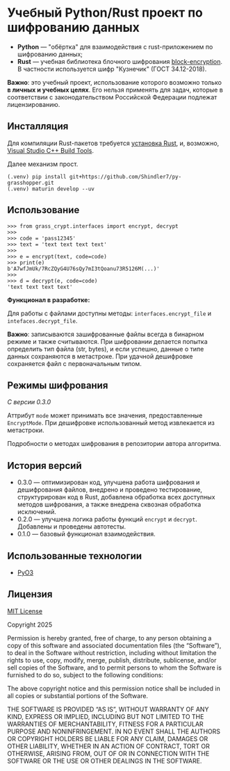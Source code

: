 # Учебный Python/Rust проект по шифрованию данных

- **Python** — "обёртка" для взаимодействия с rust-приложением по шифрованию
  данных;
- **Rust** — учебная библиотека блочного
  шифрования [block-encryption](https://gitverse.ru/digit4lsh4d0w/block-encryption).
  В частности используется шифр "Кузнечик" (ГОСТ 34.12-2018).

**Важно**: это учебный проект, использование которого возможно только **в
личных и учебных целях**. Его нельзя применять для задач, которые в
соответствии с законодательством Российской Федерации подлежат лицензированию.

## Инсталляция

Для компиляции Rust-пакетов
требуется [установка Rust](https://www.rust-lang.org/tools/install), и,
возможно, [Visual Studio C++ Build Tools](https://visualstudio.microsoft.com/visual-cpp-build-tools/).

Далее механизм прост.

```shell
(.venv) pip install git+https://github.com/Shindler7/py-grasshopper.git
(.venv) maturin develop --uv
```

## Использование

```pycon
>>> from grass_crypt.interfaces import encrypt, decrypt
>>>
>>> code = 'pass12345'
>>> text = 'text text text text'
>>> 
>>> e = encrypt(text, code=code)
>>> print(e)
b'A7wfJmUk/7RcZQyG4U76sQy7mI3tQoanu73R5126M(...)'
>>>
>>> d = decrypt(e, code=code)
'text text text text'
```

**Функционал в разработке:**

Для работы с файлами доступны методы: ``interfaces.encrypt_file`` и
``intefaces.decrypt_file``.

**Важно**: записываются зашифрованные файлы всегда в бинарном режиме и также
считываются. При шифровании делается попытка определить тип файла (str, bytes),
и если успешно, данные о типе данных сохраняются в метастроке. При удачной
дешифровке сохраняется файл с первоначальным типом.

## Режимы шифрования

*С версии 0.3.0*

Аттрибут ``mode`` может принимать все значения, предоставленные
``EncryptMode``. При дешифровке использованный метод извлекается из метастроки.

Подробности о методах шифрования в репозитории автора алгоритма.

## История версий

- 0.3.0 — оптимизирован код, улучшена работа шифрования и дешифрования файлов,
  внедрено и проведено тестирование, структурирован код в Rust, добавлена
  обработка всех доступных методов шифрования, а также внедрена сквозная
  обработка исключений.
- 0.2.0 — улучшена логика работы функций ``encrypt`` и ``decrypt``. Добавлены и
  проведены автотесты.
- 0.1.0 — базовый функционал взаимодействия.

## Использованные технологии

- [PyO3](https://github.com/PyO3/pyo3)

## Лицензия

[MIT License](https://opensource.org/license/mit)

Copyright 2025

Permission is hereby granted, free of charge, to any person obtaining a copy of
this software and associated documentation files (the “Software”), to deal in
the Software without restriction, including without limitation the rights to
use, copy, modify, merge, publish, distribute, sublicense, and/or sell copies
of the Software, and to permit persons to whom the Software is furnished to do
so, subject to the following conditions:

The above copyright notice and this permission notice shall be included in all
copies or substantial portions of the Software.

THE SOFTWARE IS PROVIDED “AS IS”, WITHOUT WARRANTY OF ANY KIND, EXPRESS OR
IMPLIED, INCLUDING BUT NOT LIMITED TO THE WARRANTIES OF MERCHANTABILITY,
FITNESS FOR A PARTICULAR PURPOSE AND NONINFRINGEMENT. IN NO EVENT SHALL THE
AUTHORS OR COPYRIGHT HOLDERS BE LIABLE FOR ANY CLAIM, DAMAGES OR OTHER
LIABILITY, WHETHER IN AN ACTION OF CONTRACT, TORT OR OTHERWISE, ARISING FROM,
OUT OF OR IN CONNECTION WITH THE SOFTWARE OR THE USE OR OTHER DEALINGS IN THE
SOFTWARE.